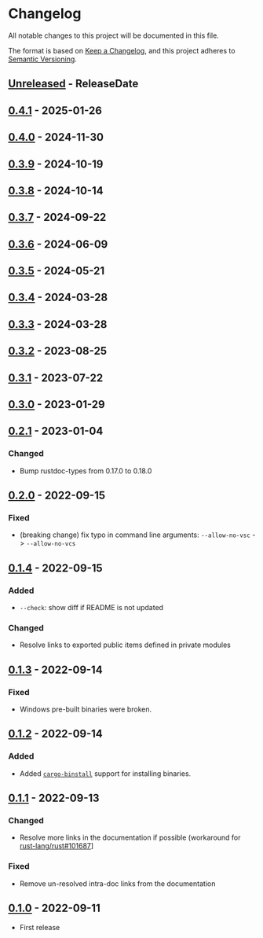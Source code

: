 # Changelog

All notable changes to this project will be documented in this file.

The format is based on [Keep a Changelog](https://keepachangelog.com/en/1.1.0/),
and this project adheres to [Semantic Versioning](https://semver.org/spec/v2.0.0.html).

<!-- next-header -->

## [Unreleased] - ReleaseDate

## [0.4.1] - 2025-01-26

## [0.4.0] - 2024-11-30

## [0.3.9] - 2024-10-19

## [0.3.8] - 2024-10-14

## [0.3.7] - 2024-09-22

## [0.3.6] - 2024-06-09

## [0.3.5] - 2024-05-21

## [0.3.4] - 2024-03-28

## [0.3.3] - 2024-03-28

## [0.3.2] - 2023-08-25

## [0.3.1] - 2023-07-22

## [0.3.0] - 2023-01-29

## [0.2.1] - 2023-01-04

### Changed

* Bump rustdoc-types from 0.17.0 to 0.18.0

## [0.2.0] - 2022-09-15

### Fixed

* (breaking change) fix typo in command line arguments: `--allow-no-vsc` -> `--allow-no-vcs`

## [0.1.4] - 2022-09-15

### Added

* `--check`: show diff if README is not updated

### Changed

* Resolve links to exported public items defined in private modules

## [0.1.3] - 2022-09-14

### Fixed

* Windows pre-built binaries were broken.

## [0.1.2] - 2022-09-14

### Added

* Added [`cargo-binstall`] support for installing binaries.

[`cargo-binstall`]: https://github.com/cargo-bins/cargo-binstall

## [0.1.1] - 2022-09-13

### Changed

* Resolve more links in the documentation if possible (workaround for [rust-lang/rust#101687](https://github.com/rust-lang/rust/issues/101687)]

### Fixed

* Remove un-resolved intra-doc links from the documentation

## [0.1.0] - 2022-09-11

* First release

<!-- next-url -->
[Unreleased]: https://github.com/gifnksm/cargo-sync-rdme/compare/v0.4.1...HEAD
[0.4.1]: https://github.com/gifnksm/cargo-sync-rdme/compare/v0.4.0...v0.4.1
[0.4.0]: https://github.com/gifnksm/cargo-sync-rdme/compare/v0.3.9...v0.4.0
[0.3.9]: https://github.com/gifnksm/cargo-sync-rdme/compare/v0.3.8...v0.3.9
[0.3.8]: https://github.com/gifnksm/cargo-sync-rdme/compare/v0.3.7...v0.3.8
[0.3.7]: https://github.com/gifnksm/cargo-sync-rdme/compare/v0.3.6...v0.3.7
[0.3.6]: https://github.com/gifnksm/cargo-sync-rdme/compare/v0.3.5...v0.3.6
[0.3.5]: https://github.com/gifnksm/cargo-sync-rdme/compare/v0.3.4...v0.3.5
[0.3.4]: https://github.com/gifnksm/cargo-sync-rdme/compare/v0.3.3...v0.3.4
[0.3.3]: https://github.com/gifnksm/cargo-sync-rdme/compare/v0.3.2...v0.3.3
[0.3.2]: https://github.com/gifnksm/cargo-sync-rdme/compare/v0.3.1...v0.3.2
[0.3.1]: https://github.com/gifnksm/cargo-sync-rdme/compare/v0.3.0...v0.3.1
[0.3.0]: https://github.com/gifnksm/cargo-sync-rdme/compare/v0.2.1...v0.3.0
[0.2.1]: https://github.com/gifnksm/cargo-sync-rdme/compare/v0.2.0...v0.2.1
[0.2.0]: https://github.com/gifnksm/cargo-sync-rdme/compare/v0.1.4...v0.2.0
[0.1.4]: https://github.com/gifnksm/cargo-sync-rdme/compare/v0.1.3...v0.1.4
[0.1.3]: https://github.com/gifnksm/cargo-sync-rdme/compare/v0.1.2...v0.1.3
[0.1.2]: https://github.com/gifnksm/cargo-sync-rdme/compare/v0.1.1...v0.1.2
[0.1.1]: https://github.com/gifnksm/cargo-sync-rdme/compare/v0.1.0...v0.1.1
[0.1.0]: https://github.com/gifnksm/cargo-sync-rdme/commits/v0.1.0

